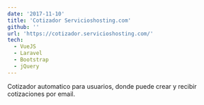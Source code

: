 ```yaml
---
date: '2017-11-10'
title: 'Cotizador Servicioshosting.com'
github: ''
url: 'https://cotizador.servicioshosting.com/'
tech:
  - VueJS
  - Laravel
  - Bootstrap
  - jQuery
---
```


Cotizador automatico para usuarios, donde puede crear y recibir cotizaciones por email.